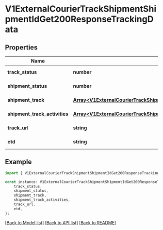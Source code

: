 # V1ExternalCourierTrackShipmentShipmentIdGet200ResponseTrackingData


## Properties

Name | Type | Description | Notes
------------ | ------------- | ------------- | -------------
**track_status** | **number** |  | [default to undefined]
**shipment_status** | **number** |  | [default to undefined]
**shipment_track** | [**Array&lt;V1ExternalCourierTrackShipmentShipmentIdGet200ResponseTrackingDataShipmentTrackInner&gt;**](V1ExternalCourierTrackShipmentShipmentIdGet200ResponseTrackingDataShipmentTrackInner.md) |  | [default to undefined]
**shipment_track_activities** | [**Array&lt;V1ExternalCourierTrackShipmentShipmentIdGet200ResponseTrackingDataShipmentTrackActivitiesInner&gt;**](V1ExternalCourierTrackShipmentShipmentIdGet200ResponseTrackingDataShipmentTrackActivitiesInner.md) |  | [default to undefined]
**track_url** | **string** |  | [default to undefined]
**etd** | **string** |  | [default to undefined]

## Example

```typescript
import { V1ExternalCourierTrackShipmentShipmentIdGet200ResponseTrackingData } from './api';

const instance: V1ExternalCourierTrackShipmentShipmentIdGet200ResponseTrackingData = {
    track_status,
    shipment_status,
    shipment_track,
    shipment_track_activities,
    track_url,
    etd,
};
```

[[Back to Model list]](../README.md#documentation-for-models) [[Back to API list]](../README.md#documentation-for-api-endpoints) [[Back to README]](../README.md)
